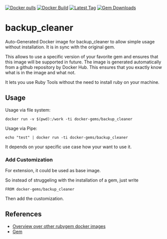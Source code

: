 [![Docker pulls](https://img.shields.io/docker/pulls/rubygem/backup_cleaner.svg)](https://hub.docker.com/r/rubygem/backup_cleaner/)
[![Docker Build](https://img.shields.io/docker/automated/rubygem/backup_cleaner.svg)](https://hub.docker.com/r/rubygem/backup_cleaner/)
[![Latest Tag](https://img.shields.io/github/tag/docker-rubygem/backup_cleaner.svg)](https://hub.docker.com/r/rubygem/backup_cleaner/)
[![Gem Downloads](https://img.shields.io/gem/dt/backup_cleaner.svg)](https://rubygems.org/gems/backup_cleaner/)
# backup_cleaner

Auto-Generated Docker image for backup_cleaner to allow simple usage without installation.
It is in sync with the original gem.

This allows to use a specific version of your favorite gem and ensures that this image will be supported in future.
The image is generated automatically from a github repository by Docker Hub.
This ensures that you exactly know what is in the image and what not.

It lets you use Ruby Tools without the need to install ruby on your machine.

## Usage

Usage via file system:

`docker run -v $(pwd):/work -ti docker-gems/backup_cleaner`

Usage via Pipe:

`echo "test" | docker run -ti docker-gems/backup_cleaner`

It depends on your specific use case how your want to use it.

### Add Customization

For extension, it could be used as base image.

So instead of struggeling with the installation of a gem, just write

`FROM docker-gems/backup_cleaner`

Then add the customization.

## References

 - [Overview over other rubygem docker images](https://github.com/thinkbot/docker-rubygem)
 - [Gem](https://rubygems.org/gems/backup_cleaner/)
